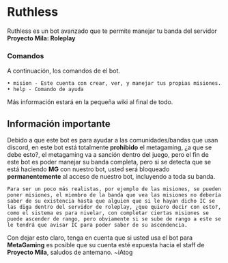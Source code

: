 # Ruthless
Ruthless es un bot avanzado que te permite manejar tu banda del servidor **Proyecto Mila: Roleplay**

### Comandos
A continuación, los comandos de el bot.
```
• mision - Este cuenta con crear, ver, y manejar tus propias misiones.
• help - Comando de ayuda
```
Más información estará en la pequeña wiki al final de todo.

## Información importante
Debido a que este bot es para ayudar a las comunidades/bandas que usan discord, en este bot está totalmente **prohibido** el metagaming, ¿a que se debe esto?, el metagaming va a sanción dentro del juego, pero el fin de este bot es poder manejar su banda completa, pero si se detecta que se está haciendo **MG** con nuestro bot, usted será bloqueado **permanentemente** al acceso de nuestro bot, incluyendo a toda su banda.
```
Para ser un poco más realistas, por ejemplo de las misiones, se pueden
poner misiones, el miembro de la banda que vea las misiones no debería
saber de su existencia hasta que alguien que si le hayan dicho IC se
las diga dentro del servidor de roleplay, ¿que quiero decir con esto?,
como el sistema es para nivelar, con completar ciertas misiones se
puede ascender de rango, pero obviamente si se sube de rango a este se
le tendrá que avisar IC para poder saber de su ascendencia.
```
Con dejar esto claro, tenga en cuenta que si usted usa el bot para **MetaGaming** es posible que su cuenta esté expuesta hacia el staff de **Proyecto Mila**, saludos de antemano. ~iAtog